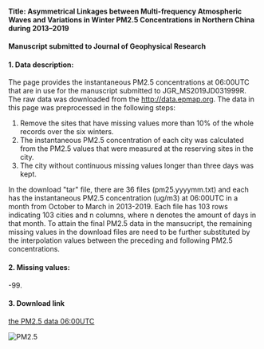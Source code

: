 #### Title: Asymmetrical Linkages between Multi-frequency Atmospheric Waves and Variations in Winter PM2.5 Concentrations in Northern China during 2013–2019
#### Manuscript submitted to Journal of Geophysical Research

#### 1. Data description:
The page provides the instantaneous PM2.5 concentrations at 06:00UTC that are in use for the manuscript submitted to JGR_MS2019JD031999R.
The raw data was downloaded from the http://data.epmap.org. The data in this page was preprocessed in the following steps:
 
1. Remove the sites that have missing values more than 10% of the whole records over the six winters.
2. The instantaneous PM2.5 concentration of each city was calculated from the PM2.5 values that were measured at the reserving sites in the city.
3. The city without continuous missing values longer than three days was kept.

In the download "tar" file, there are 36 files (pm25.yyyymm.txt) and each has the instantaneous PM2.5 concentration (ug/m3) at 06:00UTC in a month from October to March in 2013-2019. Each file has 103 rows indicating 103 cities and n columns, where n denotes the amount of days in that month. To attain the final PM2.5 data in the mansucript, the remaining missing values in the download files are need to be further substituted by the interpolation values between the preceding and following PM2.5 concentrations.

#### 2. Missing values:
-99.

#### 3. Download link
[the PM2.5 data 06:00UTC](https://wenyuan-chang.github.io/JGR_MS2019JD031999R/LCT14UTC06.tar)

![PM2.5]("https://wenyuan-chang.github.io/JGR_MS2019JD031999R/sup01.jpeg")
